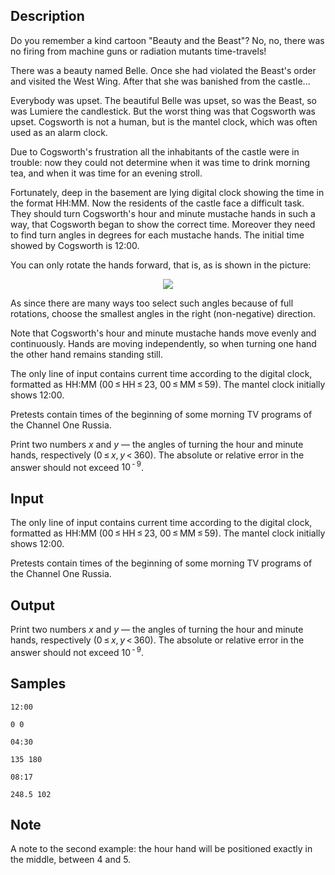 ## Description

<div><p>Do you remember a kind cartoon "Beauty and the Beast"? No, no, there was no firing from machine guns or radiation mutants time-travels!</p><p>There was a beauty named Belle. Once she had violated the Beast's order and visited the West Wing. After that she was banished from the castle... </p><p>Everybody was upset. The beautiful Belle was upset, so was the Beast, so was Lumiere the candlestick. But the worst thing was that Cogsworth was upset. Cogsworth is not a human, but is the mantel clock, which was often used as an alarm clock.</p><p>Due to Cogsworth's frustration all the inhabitants of the castle were in trouble: now they could not determine when it was time to drink morning tea, and when it was time for an evening stroll. </p><p>Fortunately, deep in the basement are lying digital clock showing the time in the format <span class="tex-font-style-tt">HH:MM</span>. Now the residents of the castle face a difficult task. They should turn Cogsworth's hour and minute mustache hands in such a way, that Cogsworth began to show the correct time. Moreover they need to find turn angles in degrees for each mustache hands. The initial time showed by Cogsworth is <span class="tex-font-style-tt">12:00</span>.</p><p>You can only rotate the hands forward, that is, as is shown in the picture: </p><center> <img class="tex-graphics" src="./25494/file/luFm1VSt.png" style="max-width: 100.0%;max-height: 100.0%;"> </center><p>As since there are many ways too select such angles because of full rotations, choose the smallest angles in the right (non-negative) direction.</p><p>Note that Cogsworth's hour and minute mustache hands move evenly and continuously. Hands are moving independently, so when turning one hand the other hand remains standing still.</p></div><div class="input-specification"><p>The only line of input contains current time according to the digital clock, formatted as <span class="tex-font-style-tt">HH:MM</span> (<span class="tex-span">00 ≤ </span><span class="tex-font-style-tt">HH</span><span class="tex-span"> ≤ 23</span>, <span class="tex-span">00 ≤ </span><span class="tex-font-style-tt">MM</span><span class="tex-span"> ≤ 59</span>). The mantel clock initially shows <span class="tex-font-style-tt">12:00</span>.</p><p>Pretests contain times of the beginning of some morning TV programs of the Channel One Russia.</p></div><div class="output-specification"><p>Print two numbers <span class="tex-span"><i>x</i></span> and <span class="tex-span"><i>y</i></span> — the angles of turning the hour and minute hands, respectively (<span class="tex-span">0 ≤ <i>x</i>, <i>y</i> &lt; 360</span>). The absolute or relative error in the answer should not exceed <span class="tex-span">10<sup class="upper-index"> - 9</sup></span>.</p></div>


## Input

<p>The only line of input contains current time according to the digital clock, formatted as <span class="tex-font-style-tt">HH:MM</span> (<span class="tex-span">00 ≤ </span><span class="tex-font-style-tt">HH</span><span class="tex-span"> ≤ 23</span>, <span class="tex-span">00 ≤ </span><span class="tex-font-style-tt">MM</span><span class="tex-span"> ≤ 59</span>). The mantel clock initially shows <span class="tex-font-style-tt">12:00</span>.</p><p>Pretests contain times of the beginning of some morning TV programs of the Channel One Russia.</p>


## Output

<p>Print two numbers <span class="tex-span"><i>x</i></span> and <span class="tex-span"><i>y</i></span> — the angles of turning the hour and minute hands, respectively (<span class="tex-span">0 ≤ <i>x</i>, <i>y</i> &lt; 360</span>). The absolute or relative error in the answer should not exceed <span class="tex-span">10<sup class="upper-index"> - 9</sup></span>.</p>


## Samples

```input1
12:00

```

```output1
0 0
```






```input2
04:30

```

```output2
135 180
```






```input3
08:17

```

```output3
248.5 102
```




## Note

<p><span class="tex-font-style-bf">A note to the second example:</span> the hour hand will be positioned exactly in the middle, between 4 and 5.</p>

